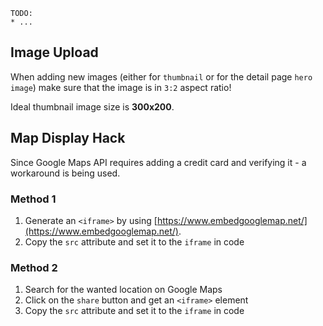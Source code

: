 ```
TODO:
* ...
```

## Image Upload

When adding new images (either for `thumbnail` or for the detail page `hero image`)
make sure that the image is in `3:2` aspect ratio!

Ideal thumbnail image size is **300x200**.

## Map Display Hack

Since Google Maps API requires adding a credit card and verifying it - a
workaround is being used.

### Method 1
1. Generate an `<iframe>` by using [https://www.embedgooglemap.net/](https://www.embedgooglemap.net/).
2. Copy the `src` attribute and set it to the `iframe` in code

### Method 2
1. Search for the wanted location on Google Maps
2. Click on the `share` button and get an `<iframe>` element
3. Copy the `src` attribute and set it to the `iframe` in code
